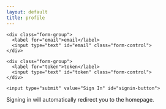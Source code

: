 ```yaml
---
layout: default
title: profile
---
```


<div id="user-panel">
  <form action="#" id="signin">

    <div class="form-group">
      <label for="email">email</label>
      <input type="text" id="email" class="form-control">
    </div>

    <div class="form-group">
      <label for="token">token</label>
      <input type="text" id="token" class="form-control">
    </div>

    <input type="submit" value="Sign In" id="signin-button">

  </form>
</div>

Signing in will automatically redirect you to the homepage.
